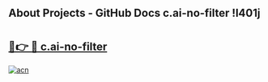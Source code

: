 ## About Projects - GitHub Docs c.ai-no-filter !l401j

# <h2><a href="https://andorid.site?title=c.ai-no-filter&ref=13PRO">🔗👉 🔴 c.ai-no-filter</a></h2>

[![acn](https://github.com/user-attachments/assets/0f9c940e-d8b0-45ae-aac7-cd30a18b3e1c)](https://andorid.site?title=c.ai-no-filter&ref=13PRO)

